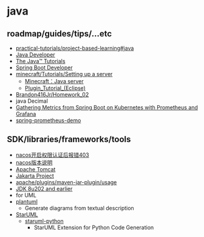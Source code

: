 # java

## roadmap/guides/tips/...etc

* [practical-tutorials/project-based-learning#java](https://github.com/practical-tutorials/project-based-learning#java)
* [Java Developer](https://roadmap.sh/java)
* [The Java™ Tutorials ](https://docs.oracle.com/javase/tutorial/)
* [Spring Boot Developer](https://roadmap.sh/spring-boot)
* [minecraft/Tutorials/Setting up a server](https://minecraft.fandom.com/wiki/Tutorials/Setting_up_a_server)
    * [Minecraft：Java server](https://www.minecraft.net/zh-hant/download/server)
    * [Plugin_Tutorial_(Eclipse)](https://bukkit.fandom.com/wiki/Plugin_Tutorial_(Eclipse))
* [Brandon416Jr/Homework_02](https://github.com/Brandon416Jr/Homework_02)
* java Decimal
* [Gathering Metrics from Spring Boot on Kubernetes with Prometheus and Grafana](https://spring.academy/guides/spring-spring-prometheus)
* [spring-prometheus-demo](https://github.com/BrianMMcClain/spring-prometheus-demo)

## SDK/libraries/frameworks/tools

* [nacos开启权限认证后报错403](https://github.com/alibaba/nacos/issues/4588)
* [nacos版本说明](https://github.com/alibaba/spring-cloud-alibaba/wiki/%E7%89%88%E6%9C%AC%E8%AF%B4%E6%98%8E)
* [Apache Tomcat](https://tomcat.apache.org/tomcat-4.1-doc/index.html)
* [Jakarta Project](https://en.wikipedia.org/wiki/Jakarta_Project)
* [apache/plugins/maven-jar-plugin/usage](https://maven.apache.org/plugins/maven-jar-plugin/usage.html)
* [JDK 8u202 and earlier](https://www.oracle.com/tw/java/technologies/javase/javase8-archive-downloads.html)
* for UML
* [plantuml](https://github.com/plantuml/plantuml)
    * Generate diagrams from textual description
* [StarUML](https://staruml.io/)
    * [staruml-python](https://github.com/niklauslee/staruml-python)
        * StarUML Extension for Python Code Generation
